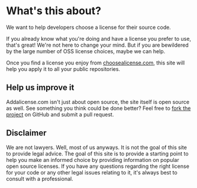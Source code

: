 # What's this about?

We want to help developers choose a license for their source code.

If you already know what you're doing and have a license you prefer to use, that's great! We're not here to change your mind. But if you are bewildered by the large number of OSS license choices, maybe we can help.

Once you find a license you enjoy from [choosealicense.com](http:/www.choosealicense.com), this site will help you apply it to all your public repositories.

## Help us improve it

Addalicense.com isn't just about open source, the site itself is open source as well. See something you think could be done better? Feel free to [fork the project](https://github.com/gjtorikian/addalicense.com) on GitHub and submit a pull request.

## Disclaimer

We are not lawyers. Well, most of us anyways. It is not the goal of this site to provide legal advice. The goal of this site is to provide a starting point to help you make an informed choice by providing information on popular open source licenses. If you have any questions regarding the right license for your code or any other legal issues relating to it, it's always best to consult with a professional.